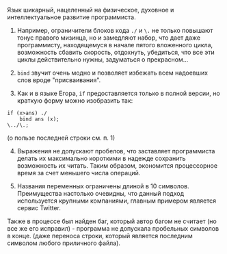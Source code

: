 Язык шикарный, нацеленный на физическое, духовное и интеллектуальное развитие программиста.

1. Например, ограничители блоков кода `./` и `\.` не только повышают тонус правого мизинца,
но и замедляют набор, что дает даже программисту, находящемуся в начале пятого вложенного цикла,
возможность сбавить скорость, отдохнуть, убедиться, что все эти циклы действительно нужны,
задуматься о прекрасном...

2. `bind` звучит очень модно и позволяет избежать всем надоевших слов вроде "присваивания".

3. Как и в языке Егора, `if` предоставляется только в полной версии, но краткую форму можно изобразить так:

  ```
  if (x>ans) ./
      bind ans (x);
  \../\.;
  ```
  (о пользе последней строки см. п. 1)

4. Выражения не допускают пробелов, что заставляет программиста делать их максимально короткими
в надежде сохранить возможность их читать.
Таким образом, экономится процессорное время за счет меньшего числа операций.

5. Названия переменных ограничены длиной в 10 символов. 
Преимущества настолько очевидны, что данный подход используется крупными компаниями,
главным примером является сервис Twitter.

Также в процессе был найден баг, который автор багом не считает (но все же его исправил) -
программа не допускала пробельных символов в конце. (даже переноса строки, который является
последним символом любого приличного файла).
